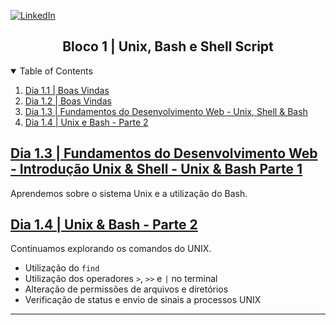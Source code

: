 <!-- PROJECT SHIELDS -->
[![LinkedIn][linkedin-shield]][linkedin-url]

<h2 align="center">Bloco 1 | Unix, Bash e Shell Script</h2>

<!-- TABLE OF CONTENTS -->
<details open="open">
  <summary>Table of Contents</summary>
  <ol>
    <li>
      <a href="#dia-1.1">Dia 1.1 | Boas Vindas</a>
    </li>
    <li>
      <a href="#dia-1.2">Dia 1.2 | Boas Vindas</a>
    </li>
    <li>
      <a href="#dia-1.3">Dia 1.3 | Fundamentos do Desenvolvimento Web - Unix, Shell & Bash</a>
    </li>
    <li>
      <a href="#dia-1.4">Dia 1.4 | Unix e Bash - Parte 2</a>
    </li>
  </ol>
</details>

<!-- Dia 1.3 | Fundamentos do Desenvolvimento Web - Introdução Unix & Shell - Unix & Bash Parte 1 -->
## <a id="dia-1.3" href="#">Dia 1.3 | Fundamentos do Desenvolvimento Web - Introdução Unix & Shell - Unix & Bash Parte 1</a>
Aprendemos sobre o sistema Unix e a utilização do Bash.

<!-- Dia 1.4 | Unix & Bash - Parte 2 -->
## <a id="dia-1.4" href="#">Dia 1.4 | Unix & Bash - Parte 2</a>
Continuamos explorando os comandos do UNIX.
- Utilização do `find`
- Utilização dos operadores `>`, `>>` e `|` no terminal
- Alteração de permissões de arquivos e diretórios
- Verificação de status e envio de sinais a processos UNIX

---

<!-- MARKDOWN LINKS & IMAGES -->
[linkedin-shield]: https://img.shields.io/badge/-LinkedIn-black.svg?style=for-the-badge&logo=linkedin&colorB=555
[linkedin-url]: https://linkedin.com/in/rafaelgeronimo